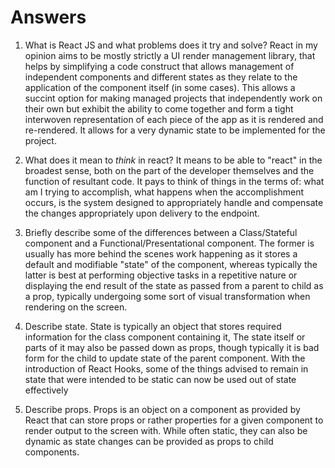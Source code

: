 # Answers

1.  What is React JS and what problems does it try and solve?
    React in my opinion aims to be mostly strictly a UI render management library, that helps by simplifying a code construct that allows management of independent components and different states as they relate to the application of the component itself (in some cases). This allows a succint option for making managed projects that independently work on their own but exhibit the ability to come together and form a tight interwoven representation of each piece of the app as it is rendered and re-rendered. It allows for a very dynamic state to be implemented for the project.

2.  What does it mean to _think_ in react?
    It means to be able to "react" in the broadest sense, both on the part of the developer themselves and the function of resultant code. It pays to think of things in the terms of: what am I trying to accomplish, what happens when the accomplishment occurs, is the system designed to appropriately handle and compensate the changes appropriately upon delivery to the endpoint.

3.  Briefly describe some of the differences between a Class/Stateful component and a Functional/Presentational component.
    The former is usually has more behind the scenes work happening as it stores a default and modifiable "state" of the component, whereas typically the latter is best at performing objective tasks in a repetitive nature or displaying the end result of the state as passed from a parent to child as a prop, typically undergoing some sort of visual transformation when rendering on the screen.

5.  Describe state.
    State is typically an object that stores required information for the class component containing it, The state itself or parts of it may also be passed down as props, though typically it is bad form for the child to update state of the parent component. With the introduction of React Hooks, some of the things advised to remain in state that were intended to be static can now be used out of state effectively

6.  Describe props.
    Props is an object on a component as provided by React that can store props or rather properties for a given component to render output to the screen with. While often static, they can also be dynamic as state changes can be provided as props to child components.